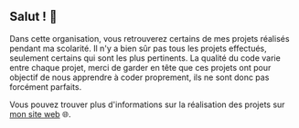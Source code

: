 ## Salut ! 👋

Dans cette organisation, vous retrouverez certains de mes projets réalisés pendant ma scolarité. Il n'y a bien sûr pas tous les projets effectués, seulement certains qui sont les plus pertinents. La qualité du code varie entre chaque projet, merci de garder en tête que ces projets ont pour objectif de nous apprendre à coder proprement, ils ne sont donc pas forcément parfaits.

Vous pouvez trouver plus d'informations sur la réalisation des projets sur [mon site web](https://sunnathan.fr/) 🌐.
